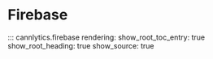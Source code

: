 # Firebase

::: cannlytics.firebase
    rendering:
      show_root_toc_entry: true
      show_root_heading: true
      show_source: true